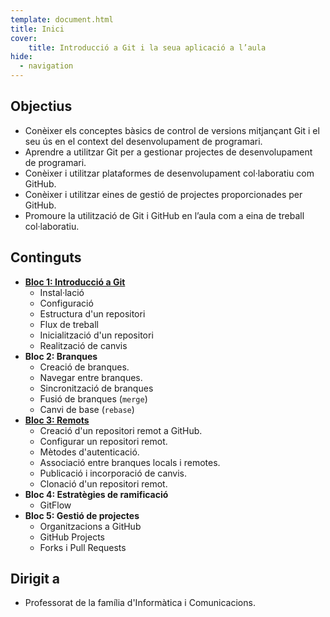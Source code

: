 ```yaml
---
template: document.html
title: Inici
cover:
    title: Introducció a Git i la seua aplicació a l’aula
hide:
  - navigation
---
```


## Objectius
- Conèixer els conceptes bàsics de control de versions mitjançant Git i el seu ús en el context del desenvolupament de programari.
- Aprendre a utilitzar Git per a gestionar projectes de desenvolupament de programari.
- Conèixer i utilitzar plataformes de desenvolupament col·laboratiu com GitHub.
- Conèixer i utilitzar eines de gestió de projectes proporcionades per GitHub.
- Promoure la utilització de Git i GitHub en l’aula com a eina de treball col·laboratiu.

## Continguts
- [__Bloc 1: Introducció a Git__](apunts/01_introduccio.md)
    - Instal·lació
    - Configuració
    - Estructura d'un repositori
    - Flux de treball
    - Inicialització d'un repositori
    - Realització de canvis
- __Bloc 2: Branques__
    - Creació de branques.
    - Navegar entre branques.
    - Sincronització de branques
    - Fusió de branques (`merge`)
    - Canvi de base (`rebase`)
- [__Bloc 3: Remots__](apunts/03_remots.md)
    - Creació d'un repositori remot a GitHub.
    - Configurar un repositori remot.
    - Mètodes d'autenticació.
    - Associació entre branques locals i remotes.
    - Publicació i incorporació de canvis.
    - Clonació d'un repositori remot.
- __Bloc 4: Estratègies de ramificació__
    - GitFlow
- __Bloc 5: Gestió de projectes__
    - Organitzacions a GitHub
    - GitHub Projects
    - Forks i Pull Requests

## Dirigit a
- Professorat de la família d'Informàtica i Comunicacions.
